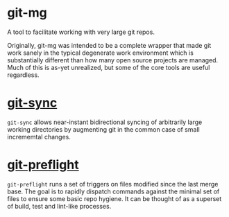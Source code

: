 # git-mg
A tool to facilitate working with very large git repos.

Originally, git-mg was intended to be a complete wrapper that made git work sanely in the typical degenerate work environment which is substantially different than how many open source projects are managed. Much of this is as-yet unrealized, but some of the core tools are useful regardless.

# [git-sync](cmd/git-sync)

`git-sync` allows near-instant bidirectional syncing of arbitrarily large working directories by augmenting git in the common case of small incrememtal changes.

# [git-preflight](cmd/git-preflight)

`git-preflight` runs a set of triggers on files modified since the last merge base. The goal is to rapidly dispatch commands against the minimal set of files to ensure some basic repo hygiene. It can be thought of as a superset of build, test and lint-like processes.
